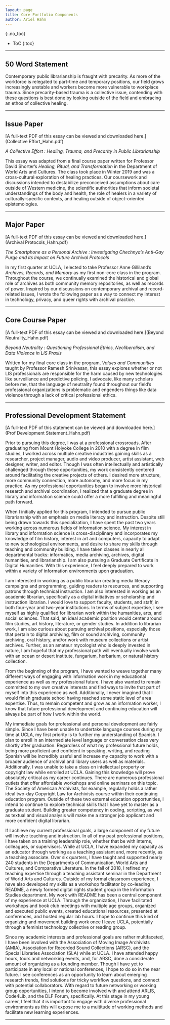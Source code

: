 ```yaml
---
layout: page
title: Core Portfolio Components
author: Ariel Hahn
---
```


{:.no_toc}

* ToC
{:toc}

---

## 50 Word Statement

Contemporary public librarianship is fraught with precarity. As more of the workforce is relegated to part-time and temporary positions, our field grows increasingly unstable and workers become more vulnerable to workplace trauma. Since precarity-based trauma is a collective issue, contending with these questions is best done by looking outside of the field and embracing an ethos of collective healing.

---

## Issue Paper

[A full-text PDF of this essay can be viewed and downloaded here.](Collective Effort_Hahn.pdf)

<i>A Collective Effort : Healing, Trauma, and Precarity in Public Librarianship </i>

This essay was adapted from a final course paper written for Professor David Shorter’s <i>Healing, Ritual, and Transformation</i> in the Department of World Arts and Cultures. The class took place in Winter 2019 and was a cross-cultural exploration of healing practices. Our coursework and discussions intended to destabilize preconceived assumptions about care outside of Western medicine, the scientific authorities that inform societal understandings of the body and health, the role of healers in a variety of culturally-specific contexts, and healing outside of object-oriented epistemologies.

---

## Major Paper 

[A full-text PDF of this essay can be viewed and downloaded here.](Archival Protocols_Hahn.pdf)

<i>The Smartphone as a Personal Archive : Investigating Chechnya’s Anti-Gay Purge and its Impact on Future Archival Protocols
</i>

In my first quarter at UCLA, I elected to take Professor Anne Gilliland’s <i>Archives, Records, and Memory</i> as my first non-core class in the program. Throughout the course, we continually examined the historical and global role of archives as both community memory repositories, as well as records of power. Inspired by our discussions on contemporary archival and record-related issues, I wrote the following paper as a way to connect my interest in technology, privacy, and queer rights with archival practice.  

---

## Core Course Paper  

[A full-text PDF of this essay can be viewed and downloaded here.](Beyond Neutrality_Hahn.pdf)

<i>Beyond Neutrality : Questioning Professional Ethics, Neoliberalism, and Data Violence in LIS Praxis</i>

Written for my final core class in the program, <i>Values and Communities</i> taught by Professor Ramesh Srinivasan, this essay explores whether or not LIS professionals are responsible for the harm caused by new technologies like surveillance and predictive policing. I advocate, like many scholars before me, that the language of neutrality found throughout our field’s professional organizations is problematic and engenders things like data violence through a lack of critical professional ethics.

---

## Professional Development Statement

[A full-text PDF of this statement can be viewed and downloaded here.](Prof Development Statement_Hahn.pdf)

Prior to pursuing this degree, I was at a professional crossroads. After graduating from Mount Holyoke College in 2010 with a degree in film studies, I worked across multiple creative industries gaining skills as a researcher, project manager, audio and video producer, artist assistant, web designer, writer, and editor. Though I was often intellectually and artistically challenged through these opportunities, my work consistently centered around facilitating the creative projects of others. I desired more structure, more community connection, more autonomy, and more focus in my practice. As my professional opportunities began to involve more historical research and archival coordination, I realized that a graduate degree in library and information science could offer a more fulfilling and meaningful path forward.
  
When I initially applied for this program, I intended to pursue public librarianship with an emphasis on media literacy and instruction. Despite still being drawn towards this specialization, I have spent the past two years working across numerous fields of information science. My interest in library and information science is cross-disciplinary and incorporates my knowledge of film history, interest in art and computers, capacity to adapt to new technological environments, and desire to share my skills through teaching and community building. I have taken classes in nearly all departmental tracks: informatics, media archiving, archives, digital humanities, and librarianship. I am also pursuing a Graduate Certificate in Digital Humanities. With this experience, I feel deeply prepared to work within a variety of information environments upon graduation.
  
I am interested in working as a public librarian creating media literacy campaigns and programming, guiding readers to resources, and supporting patrons through technical instruction. I am also interested in working as an academic librarian, specifically as a digital initiatives or scholarship and instruction librarian. I would love to support faculty, students, and staff, in both four-year and two-year institutions. In terms of subject expertise, I see myself as highly qualified for librarian work within the humanities, arts, and social sciences. That said, an ideal academic position would center around film studies, art history, literature, or gender studies. In addition to librarian work, I am also curious about pursuing archival positions, especially those that pertain to digital archiving, film or sound archiving, community archiving, oral history, and/or work with museum collections or artist archives. Further, as an amateur mycologist who is deeply invested in nature, I am hopeful that my professional path will eventually involve work with an ocean or desert institute, fungarium, herbarium, or natural history collection.
  
From the beginning of the program, I have wanted to weave together many different ways of engaging with information work in my educational experience as well as my professional future. I have also wanted to remain committed to my own creative interests and find ways to invite that part of myself into this experience as well. Additionally, I never imagined that I would finish graduate school having reached some static level of area expertise. Thus, to remain competent and grow as an information worker, I know that future professional development and continuing education will always be part of how I work within the world.
  
My immediate goals for professional and personal development are fairly simple. Since I have been unable to undertake language courses during my time at UCLA, my first priority is to further my understanding of Spanish. I plan to enroll in an intermediate level language or conversation class very shortly after graduation. Regardless of what my professional future holds, being more proficient and confident in speaking, writing, and reading Spanish will be incredibly useful and increase my capacity to work with a broader audience of archival and library users as well as materials. Additionally, I was unable to take a class on intellectual property or copyright law while enrolled at UCLA. Gaining this knowledge will prove absolutely critical as my career continues. There are numerous professional outlets that offer affordable workshops and online seminars on this topic. The Society of American Archivists, for example, regularly holds a rather ideal two-day Copyright Law for Archivists course within their continuing education program. Outside of these two external education opportunities, I intend to continue to explore technical skills that I have yet to master as a graduate student. Building greater competency in coding, scripting, as well as textual and visual analysis will make me a stronger job applicant and more confident digital librarian.
  
If I achieve my current professional goals, a large component of my future will involve teaching and instruction. In all of my past professional positions, I have taken on a training leadership role, whether that be with interns, colleagues, or supervisors. While at UCLA, I have expanded my capacity as an educator through working as a teaching assistant and, more recently, as a teaching associate. Over six quarters, I have taught and supported nearly 240 students in the Departments of Communication, World Arts and Cultures, and Comparative Literature. In the fall of 2018, I refined my teaching expertise through a teaching assistant seminar in the Department of World Arts and Cultures. Outside of my formal classroom experience, I have also developed my skills as a workshop facilitator by co-leading README, a newly formed digital rights student group in the Information Studies department. My work with README has been a central component of my experience at UCLA. Through the organization, I have facilitated workshops and book club meetings with multiple age groups, organized and executed public events, created educational resources, presented at conferences, and hosted regular lab hours. I hope to continue this kind of organizing and movement building work once I leave UCLA, potentially through a feminist technology collective or reading group.
  
Since my academic interests and professional goals are rather multifaceted, I have been involved with the Association of Moving Image Archivists (AMIA), Association for Recorded Sound Collections (ARSC), and the Special Libraries Association (SLA) while at UCLA. I have attended happy hours, tours and networking events, and, for ARSC, done a considerate amount of organizing as a founding member. Though I have yet to participate in any local or national conferences, I hope to do so in the near future. I see conferences as an opportunity to learn about emerging research trends, find solutions for tricky workflow questions, and connect with potential collaborators. With regard to future networking or working group opportunities, I intend to become involved with and attend ARLIS, Code4Lib, and the DLF Forum, specifically. At this stage in my young career, I feel that it is important to engage with diverse professional environments as this will expose me to a multitude of working methods and facilitate new learning experiences.

---
